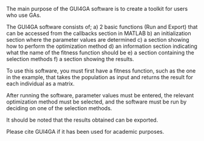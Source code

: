 The main purpose of the GUI4GA software is to create a toolkit for users who use GAs. 

The GUI4GA software consists of;
a) 2 basic functions (Run and Export) that can be accessed from the callbacks section in MATLAB
b) an initialization section where the parameter values are determined
c) a section showing how to perform the optimization method
d) an information section indicating what the name of the fitness function should be
e) a section containing the selection methods
f) a section showing the results.

To use this software, you must first have a fitness function, such as the one in the example, that takes the population as input and returns the result for each individual as a matrix.

After running the software, parameter values ​​must be entered, the relevant optimization method must be selected, and the software must be run by deciding on one of the selection methods.

It should be noted that the results obtained can be exported.

Please cite GUI4GA if it has been used for academic purposes.
